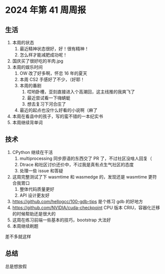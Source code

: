 # 2024 年第 41 周周报

## 生活

1. 本周的状态
    1. 最近精神状态很好，好！很有精神！
    2. 怎么样才能减肥成功呢！
2. 国庆买了很好吃的羊肉.jpg
3. 本周的娱乐时间
    1. OW 改了好多啊，怀恋 16 年的夏天
    2. 本周 CS2 手感好了不少，（好耶！
    3. 本周的番剧
        1. 哎哟卧槽，亚刻直接进入个高潮回，这主线推的我爽飞了
        2. 最近尝试看一下嗨蜻蜓
        3. 想去复习下河合庄了
    4. 最近的起点也没什么好看的小说啊（麻了
4. 本周在看县中的孩子，写的蛮不错的一本纪实书
5. 本周继续背单词

## 技术

1. CPython 继续在干活
    1. multiprocessing 同步原语的东西交了 PR 了，不过社区没啥人回复（
    2. Dtrace 和社区讨价还价中，不过我是真有点生气社区的态度
    3. 处理一些 issue 和答疑
2. 这周完整测试了下 wasmtime 和 wasmedge 的，发现还是 wasmtime 更符合我胃口
    1. 整体代码质量更好
    2. API 设计更友好
3. <https://github.com/hellogcc/100-gdb-tips> 是个练习 gdb 的好地方
4. <https://github.com/NVIDIA/cuda-checkpoint> CPU 版本 CRIU，容器化迁移的时候帮助还是很大的
5. 这周在练习前端一些基本的技巧，bootstrap 大法好
6. 本周继续刷题

差不多就这样

## 总结

总是想放假

